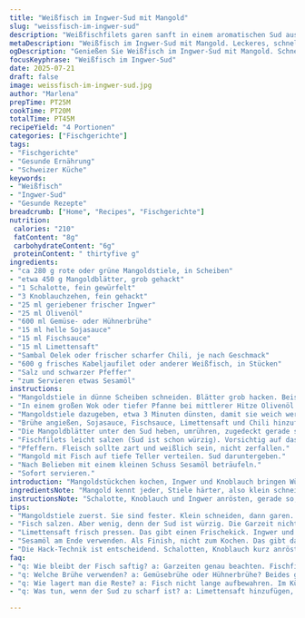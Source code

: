 ```yaml
---
title: "Weißfisch im Ingwer-Sud mit Mangold"
slug: "weissfisch-im-ingwer-sud"
description: "Weißfischfilets garen sanft in einem aromatischen Sud aus frischem Ingwer, Knoblauch und Chili. Dazu Mangoldstiele und Blätter. Verschiedene Würzsaucen verleihen Tiefe. Schnell gemacht, leichte Säure durch Limette. Ein Gericht ohne Milchprodukte, Eier und ohne Nüsse. Die Garzeit ist kurz, Fisch bleibt zart. Perfekt für leichte Hauptgänge, asiatisch inspiriert. "
metaDescription: "Weißfisch im Ingwer-Sud mit Mangold. Leckeres, schnelles Gericht. Frisch. Aromatisch. Ideal für warme Tage. Einfach nachzukochen."
ogDescription: "Genießen Sie Weißfisch im Ingwer-Sud mit Mangold. Schnell gekocht. Frische Zutaten. Perfekt für leichte Hauptgerichte und asiatische Küche."
focusKeyphrase: "Weißfisch im Ingwer-Sud"
date: 2025-07-21
draft: false
image: weissfisch-im-ingwer-sud.jpg
author: "Marlena"
prepTime: PT25M
cookTime: PT20M
totalTime: PT45M
recipeYield: "4 Portionen"
categories: ["Fischgerichte"]
tags:
- "Fischgerichte"
- "Gesunde Ernährung"
- "Schweizer Küche"
keywords:
- "Weißfisch"
- "Ingwer-Sud"
- "Gesunde Rezepte"
breadcrumb: ["Home", "Recipes", "Fischgerichte"]
nutrition: 
 calories: "210"
 fatContent: "8g"
 carbohydrateContent: "6g"
 proteinContent: " thirtyfive g"
ingredients:
- "ca 280 g rote oder grüne Mangoldstiele, in Scheiben"
- "etwa 450 g Mangoldblätter, grob gehackt"
- "1 Schalotte, fein gewürfelt"
- "3 Knoblauchzehen, fein gehackt"
- "25 ml geriebener frischer Ingwer"
- "25 ml Olivenöl"
- "600 ml Gemüse- oder Hühnerbrühe"
- "15 ml helle Sojasauce"
- "15 ml Fischsauce"
- "15 ml Limettensaft"
- "Sambal Oelek oder frischer scharfer Chili, je nach Geschmack"
- "600 g frisches Kabeljaufilet oder anderer Weißfisch, in Stücken"
- "Salz und schwarzer Pfeffer"
- "zum Servieren etwas Sesamöl"
instructions:
- "Mangoldstiele in dünne Scheiben schneiden. Blätter grob hacken. Beiseite legen."
- "In einem großen Wok oder tiefer Pfanne bei mittlerer Hitze Olivenöl erhitzen. Schalotte, Knoblauch und Ingwer kurz anschwitzen, bis Aromastoffe freigesetzt sind."
- "Mangoldstiele dazugeben, etwa 3 Minuten dünsten, damit sie weich werden."
- "Brühe angießen, Sojasauce, Fischsauce, Limettensaft und Chili hinzufügen. Aufkochen lassen, dann Hitze reduzieren und zugedeckt 6 Minuten köcheln lassen."
- "Die Mangoldblätter unter den Sud heben, umrühren, zugedeckt gerade so lange garen, bis die Blätter welken, etwa 1-2 Minuten."
- "Fischfilets leicht salzen (Sud ist schon würzig). Vorsichtig auf das Gemüse legen. Zugedeckt weitere 4-5 Minuten garen, je nach Dicke der Filets. Zwischendurch mit Sud begießen."
- "Pfeffern. Fleisch sollte zart und weißlich sein, nicht zerfallen."
- "Mangold mit Fisch auf tiefe Teller verteilen. Sud daruntergeben."
- "Nach Belieben mit einem kleinen Schuss Sesamöl beträufeln."
- "Sofort servieren."
introduction: "Mangoldstückchen kochen, Ingwer und Knoblauch bringen Würze. Sud nicht zu voll, nicht zu salzig. Fisch braucht Vorsicht, kurz und schonend. Kein Schnickschnack, Öl, Brühe und Säure. Chili gibt Biss, wer will. Schnell, leicht, gut für warme Tage. Asiatisch angedacht, aber kein Rezept wie aus der Box. Frisch, ehrliche Zutaten, klare Linien. Zweite Versuche mit anderem Fisch - funktioniert. "
ingredientsNote: "Mangold kennt jeder, Stiele härter, also klein schneiden und zuerst garen. Blätter sind schnell fertig. Ingwer und Knoblauch frisch geben Geschmack, keine Pulver. Statt Hühnerbrühe kann auch Gemüsebrühe genutzt werden, Vegetarier passen an. Sojasauce liefert Salz und Umami, zusammen mit Fischsauce; alternativ Tamari. Limettensaft frisch pressen, bringt Frische. Chili entweder frisch oder als Sambal Oelek, je nach gewünschter Schärfe. Olivenöl mild, z.B. extra vergine, reicht. Sesamöl als Finish, nicht zum Kochen. Fisch frisch, der typische Kabeljau oder Schellfisch. "
instructionsNote: "Schalotte, Knoblauch und Ingwer anrösten, gerade so, dass sie die Öle abgeben, aber nicht verbrennen. Mangoldstiele brauchen etwas länger, weil zäh. Sud aufkochen, dann auf kleiner Flamme. Mit Deckel, damit Hitze und Aromastoffe drinbleiben. Mangoldblätter nur kurz, sonst werden sie schleimig. Fisch drauflegen, nicht umrühren, damit die Stücke heil bleiben. Garzeiten genau beobachten, sonst trocken. Zwischendurch mit Sud begießen, macht saftig. Mit Salz wegen der würzigen Sauce sparsamer sein. Pfeffer gebe ich am Schluss für Frische. Anrichten in tiefen Tellern, damit Sauce nicht davonläuft. Sesamöl ganz zum Schluss, gibt noch mehr Aroma. Sofort essen, sonst verliert der Fisch seine Feinheit."
tips:
- "Mangoldstiele zuerst. Sie sind fester. Klein schneiden, dann garen. Blätter nehmen kaum Zeit in Anspruch. Wiederholen mit Brühe und Soße. Das Aroma verstärkt den Geschmack. Nach 3 Minuten die Brühe angießen."
- "Fisch salzen. Aber wenig, denn der Sud ist würzig. Die Garzeit nicht überziehen, Lösungen finden. Fisch muss zart sein. Dampfen, nicht kochen. Gewaltig, wenn Fisch zerfällt. Unter den Sud wässern, damit es saftig bleibt."
- "Limettensaft frisch pressen. Das gibt einen Frischekick. Ingwer und Knoblauch sind frisch besser. Keine Pulversachen hier. Altbewährtes verwenden. Sojasauce bringt Tiefe. Tamari als Option für glutenfrei."
- "Sesamöl am Ende verwenden. Als Finish, nicht zum Kochen. Das gibt das finale Aroma. Sanftes, mildes Olivenöl nutzen. Extra vergine für besten Geschmack. Sandwiches und Soßen. Schnelle Vorbereitung, im Wok erledigen."
- "Die Hack-Technik ist entscheidend. Schalotten, Knoblauch kurz anrösten. Zuerst nur die Stiele garen. Auf niedriger Hitze, dann alles zusammenfügen. Hitze sollte nicht zu hoch sein. Bedecken, um die Aromen zu halten."
faq:
- "q: Wie bleibt der Fisch saftig? a: Garzeiten genau beachten. Fischfilets nicht überkochen. Regelmäßig mit Sud begießen. Kurz dampfen. Hitze reduzieren nach dem Kochen."
- "q: Welche Brühe verwenden? a: Gemüsebrühe oder Hühnerbrühe? Beides geht. Für Vegetarier ist Gemüse ideal. Schmeckt auch mit Hühnerbrühe ausgewogen. Sojasauce liefert Salz."
- "q: Wie lagert man die Reste? a: Fisch nicht lange aufbewahren. Im Kühlschrank nicht länger als einen Tag. Mangold ist eine Herausforderung. Kühl lagern. Alufolie oder Frischhaltefolie nutzen."
- "q: Was tun, wenn der Sud zu scharf ist? a: Limettensaft hinzufügen, um die Schärfe auszugleichen. Mehr Brühe rein. Eventuell Karotten hinzufügen für Süße. Schnelle Lösung erforderlich. Alternativen immer haben."

---
```

